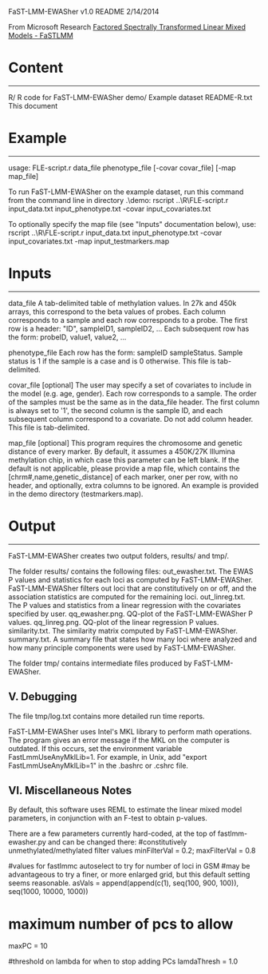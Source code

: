 FaST-LMM-EWASher v1.0 README   2/14/2014

From Microsoft Research
[Factored Spectrally Transformed Linear Mixed Models - FaSTLMM](http://research.microsoft.com/en-us/um/redmond/projects/MSCompBio/Fastlmm/)


# Content
----------
R/ 		R code for FaST-LMM-EWASher
demo/		Example dataset
README-R.txt	This document

# Example
-----------
usage: FLE-script.r data_file phenotype_file [-covar covar_file] [-map map_file]

To run FaST-LMM-EWASher on the example dataset, run this command from the command line in directory .\demo:
rscript ..\R\FLE-script.r input_data.txt input_phenotype.txt -covar input_covariates.txt

To optionally specify the map file (see "Inputs" documentation below), use:
rscript ..\R\FLE-script.r input_data.txt input_phenotype.txt -covar input_covariates.txt -map input_testmarkers.map

# Inputs
-----------
data_file
A tab-delimited table of methylation values. In 27k and 450k arrays, this correspond to the beta values of probes. Each column 
corresponds to a sample and each row corresponds to a probe. The first row is a header: "ID", sampleID1, sampleID2, ... Each 
subsequent row has the form: probeID, value1, value2, ...

phenotype_file
Each row has the form: sampleID	sampleStatus. Sample status is 1 if the sample is a case and is 0 otherwise. This file is 
tab-delimited. 

covar_file [optional]
The user may specify a set of covariates to include in the model (e.g. age, gender). Each row corresponds to a sample. The order
of the samples must be the same as in the data_file header. The first column is always set to '1', the second column is the 
sample ID, and each subsequent column correspond to a covariate. Do not add column header. This file is tab-delimited.

map_file [optional]
This program requires the chromosome and genetic distance of every marker. By default, it assumes a 450K/27K Illumina methylation
chip, in which case this parameter can be left blank. If the default is not applicable, please provide a map file, which contains
the [chrm#,name,genetic_distance] of each marker, oner per row, with no header, and optionally, extra columns to be ignored. 
An example is provided in the demo directory (testmarkers.map).

# Output
-----------
FaST-LMM-EWASher creates two output folders, results/ and tmp/.

The folder results/ contains the following files:
out_ewasher.txt. The EWAS P values and statistics for each loci as computed by FaST-LMM-EWASher.  FaST-LMM-EWASher filters out 
	loci that are constitutively on or off, and the association statistics are computed for the remaining loci.
out_linreg.txt. The P values and statistics from a linear regression with the covariates specified by user. 
qq_ewasher.png. QQ-plot of the FaST-LMM-EWASher P values.
qq_linreg.png. QQ-plot of the linear regression P values.
similarity.txt. The similarity matrix computed by FaST-LMM-EWASher.
summary.txt. A summary file that states how many loci where analyzed and how many principle components were used by 
	FaST-LMM-EWASher.

The folder tmp/ contains intermediate files produced by FaST-LMM-EWASher.

V. Debugging
-------------
The file tmp/log.txt contains more detailed run time reports. 

FaST-LMM-EWASher uses Intel's MKL library to perform math operations. The program gives an error message if the MKL on the 
computer is outdated. If this occurs, set the environment variable FastLmmUseAnyMklLib=1. For example, in Unix, add 
"export FastLmmUseAnyMklLib=1" in the .bashrc or .cshrc file.     

VI. Miscellaneous Notes
------------------------
By default, this software uses REML to estimate the linear mixed model parameters, in conjunction with an F-test to
obtain p-values.

There are a few parameters currently hard-coded, at the top of fastlmm-ewasher.py and can be changed there:
#constitutively unmethylated/methylated filter values
minFilterVal = 0.2; maxFilterVal = 0.8 

#values for fastlmmc autoselect to try for number of loci in GSM
#may be advantageous to try a finer, or more enlarged grid, but this default setting seems reasonable.
asVals = append(append(c(1), seq(100, 900, 100)), seq(1000, 10000, 1000))

# maximum number of pcs to allow
maxPC = 10

#threshold on lambda for when to stop adding PCs
lamdaThresh = 1.0
